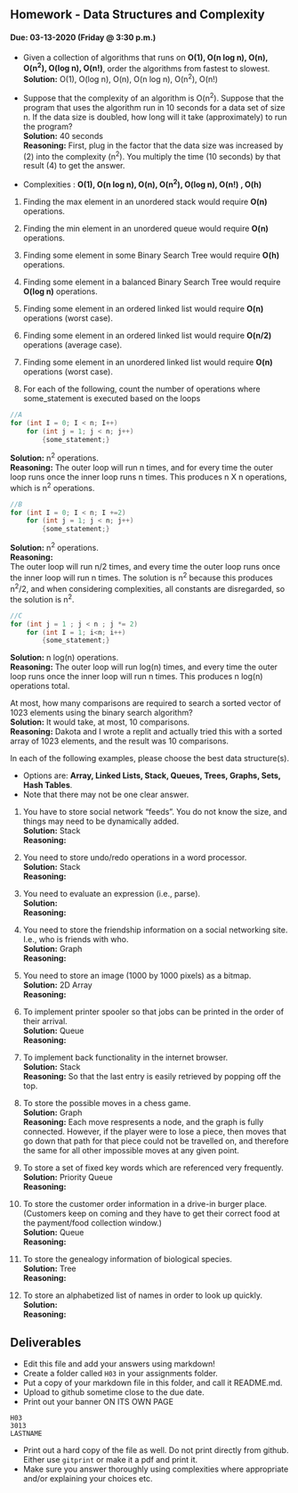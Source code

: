 ## Homework - Data Structures and Complexity
#### Due: 03-13-2020 (Friday @ 3:30 p.m.)

- Given a collection of algorithms that runs on **O(1), O(n log n), O(n), O(n<sup>2</sup>), O(log n), O(n!)**, order the algorithms from fastest to slowest.<br>
**Solution:** O(1), O(log n), O(n), O(n log n), O(n<sup>2</sup>), O(n!)<br>

- Suppose that the complexity of an algorithm is O(n<sup>2</sup>). Suppose that the program that uses the algorithm run in 10 seconds for a data set of size n. If the data size is doubled, how long will it take (approximately) to run the program?<br>
**Solution:** 40 seconds<br>
**Reasoning:** First, plug in the factor that the data size was increased by (2) into the complexity (n<sup>2</sup>). You multiply the time (10 seconds) by that result (4) to get the answer.<br>



- Complexities : **O(1), O(n log n), O(n), O(n<sup>2</sup>), O(log n), O(n!) , O(h)**
1. Finding the max element in an unordered stack would require **O(n)** operations.
2. Finding the min element in an unordered queue would require **O(n)** operations.
3. Finding some element in some Binary Search Tree would require **O(h)** operations.
4. Finding some element in a balanced Binary Search Tree would require **O(log n)** operations.
5. Finding some element in an ordered linked list would require **O(n)** operations (worst case).
6. Finding some element in an ordered linked list would require **O(n/2)** operations (average case).
7. Finding some element in an unordered linked list would require **O(n)** operations (worst case).


8. For each of the following, count the number of operations where some_statement is executed based on the loops

```cpp
//A
for (int I = 0; I < n; I++)
    for (int j = 1; j < n; j++)
        {some_statement;}
```
**Solution:** n<sup>2</sup> operations.<br>
**Reasoning:** The outer loop will run n times, and for every time the outer loop runs once the inner loop runs n times. This produces n X n operations, which is n<sup>2</sup> operations.<br>


```cpp
//B
for (int I = 0; I < n; I +=2)
    for (int j = 1; j < n; j++)
        {some_statement;}
```
**Solution:** n<sup>2</sup> operations.<br>
**Reasoning:**<br> The outer loop will run n/2 times, and every time the outer loop runs once the inner loop will run n times. The solution is n<sup>2</sup> because this produces n<sup>2</sup>/2, and when considering complexities, all constants are disregarded, so the solution is n<sup>2</sup>.


```cpp
//C
for (int j = 1 ; j < n ; j *= 2)
    for (int I = 1; i<n; i++)
        {some_statement;} 
```
**Solution:** n log(n) operations.<br>
**Reasoning:** The outer loop will run log(n) times, and every time the outer loop runs once the inner loop will run n times. This produces n log(n) operations total.<br>


At most, how many comparisons are required to search a sorted vector of 1023 elements using the binary
search algorithm?<br>
**Solution:** It would take, at most, 10 comparisons. <br>
**Reasoning:** Dakota and I wrote a replit and actually tried this with a sorted array of 1023 elements, and the result was 10 comparisons.<br>

In each of the following examples, please choose the best data structure(s).
- Options are: **Array, Linked Lists, Stack, Queues, Trees, Graphs, Sets, Hash Tables**. 
- Note that there may not be one clear answer.

1. You have to store social network “feeds”. You do not know the size, and things may need to be dynamically added.<br>
**Solution:** Stack<br>
**Reasoning:**<br>

2. You need to store undo/redo operations in a word processor.<br>
**Solution:** Stack<br>
**Reasoning:**<br>

3. You need to evaluate an expression (i.e., parse).<br>
**Solution:**<br>
**Reasoning:**<br>

4. You need to store the friendship information on a social networking site. I.e., who is friends with who.<br>
**Solution:** Graph<br>
**Reasoning:**<br>

5. You need to store an image (1000 by 1000 pixels) as a bitmap.<br>
**Solution:** 2D Array<br>
**Reasoning:**<br>

6. To implement printer spooler so that jobs can be printed in the order of their arrival.<br>
**Solution:** Queue<br>
**Reasoning:**<br>

7. To implement back functionality in the internet browser.<br>
**Solution:** Stack<br>
**Reasoning:** So that the last entry is easily retrieved by popping off the top.<br>

8. To store the possible moves in a chess game.<br>
**Solution:** Graph<br>
**Reasoning:** Each move respresents a node, and the graph is fully connected. However, if the player were to lose a piece, then moves that go down that path for that piece could not be travelled on, and therefore the same for all other impossible moves at any given point.<br>

9. To store a set of fixed key words which are referenced very frequently.<br>
**Solution:** Priority Queue<br>
**Reasoning:**<br>

10. To store the customer order information in a drive-in burger place. (Customers keep on coming and they have to get their correct food at the payment/food collection window.)<br>
**Solution:** Queue<br>
**Reasoning:**<br>

11. To store the genealogy information of biological species.<br>
**Solution:** Tree<br>
**Reasoning:**<br>

12. To store an alphabetized list of names in order to look up quickly.<br>
**Solution:**<br>
**Reasoning:**<br>



## Deliverables

- Edit this file and add your answers using markdown!
- Create a folder called `H03` in your assignments folder.
- Put a copy of your markdown file in this folder, and call it README.md.
- Upload to github sometime close to the due date.
- Print out your banner ON ITS OWN PAGE

```
H03
3013
LASTNAME
```

- Print out a hard copy of the file as well. Do not print directly from github. Either use `gitprint` or make it a pdf and print it.
- Make sure you answer thoroughly using complexities where appropriate and/or explaining your choices etc.
